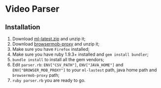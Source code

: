 Video Parser
===

Installation
---

1. Download [ml-latest.zip](https://grouplens.org/datasets/movielens/) and unzip it;
2. Download [browsermob-proxy](http://bmp.lightbody.net/) and unzip it;
3. Make sure you have `Firefox` installed;
3. Make sure you have ruby 1.9.3+ installed and `gem install bundler`;
4. `bundle install` to install all the gem vendors;
5. Edit `parser.rb`: `ENV["CSV_PATH"]`, `ENV["JAVA_HOME"]` and `ENV["BROWSER_MOB_PROXY"]` to your `ml-lastest` path, java home path and `browsermob-proxy` path;
6. `ruby parser.rb` you are ready to go.
